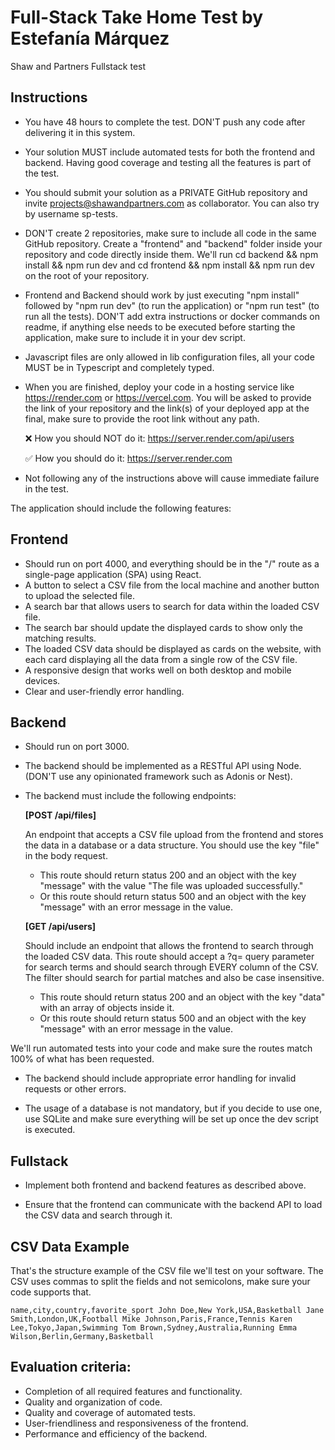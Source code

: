 # Full-Stack Take Home Test by Estefanía Márquez
Shaw and Partners Fullstack test

## Instructions
- You have 48 hours to complete the test. DON'T push any code after delivering it in this system.

- Your solution MUST include automated tests for both the frontend and backend. Having good coverage and testing all the features is part of the test.

- You should submit your solution as a PRIVATE GitHub repository and invite  projects@shawandpartners.com as collaborator. You can also try by username sp-tests.

- DON'T create 2 repositories, make sure to include all code in the same GitHub repository. Create a "frontend" and "backend" folder inside your repository and code directly inside them. We'll run cd backend && npm install && npm run dev and cd frontend && npm install && npm run dev on the root of your repository.

- Frontend and Backend should work by just executing "npm install" followed by "npm run dev" (to run the application) or "npm run test" (to run all the tests). DON'T add extra instructions or docker commands on readme, if anything else needs to be executed before starting the application, make sure to include it in your dev script. 

- Javascript files are only allowed in lib configuration files, all your code MUST be in Typescript and completely typed.

- When you are finished, deploy your code in a hosting service like https://render.com or https://vercel.com. You will be asked to provide the link of your repository and the link(s) of your deployed app at the final, make sure to provide the root link without any path.

  ❌ How you should NOT do it: https://server.render.com/api/users

  ✅ How you should do it: https://server.render.com

- Not following any of the instructions above will cause immediate failure in the test.

The application should include the following features:
## Frontend
- Should run on port 4000, and everything should be in the "/" route as a single-page application (SPA) using React.
- A button to select a CSV file from the local machine and another button to upload the selected file.
- A search bar that allows users to search for data within the loaded CSV file.
- The search bar should update the displayed cards to show only the matching results.
- The loaded CSV data should be displayed as cards on the website, with each card displaying all the data from a single row of the CSV file.
- A responsive design that works well on both desktop and mobile devices.
- Clear and user-friendly error handling.
## Backend
- Should run on port 3000.

- The backend should be implemented as a RESTful API using Node. (DON'T use any opinionated framework such as Adonis or Nest).

- The backend must include the following endpoints:

  **[POST /api/files]**

  An endpoint that accepts a CSV file upload from the frontend and stores the data in a database or a data structure. You should use the key "file" in the body request.
  - This route should return status 200 and an object with the key "message" with the value "The file was uploaded successfully."
  - Or this route should return status 500 and an object with the key "message" with an error message in the value.
    
  **[GET /api/users]** 

  Should include an endpoint that allows the frontend to search through the loaded CSV data. This route should accept a ?q= query parameter for search terms and should search through EVERY column of the CSV. The filter should search for partial matches and also be case insensitive.
  - This route should return status 200 and an object with the key "data" with an array of objects inside it.
  - Or this route should return status 500 and an object with the key "message" with an error message in the value.
    
We'll run automated tests into your code and make sure the routes match 100% of what has been requested.

- The backend should include appropriate error handling for invalid requests or other errors.

- The usage of a database is not mandatory, but if you decide to use one, use SQLite and make sure everything will be set up once the dev script is executed.

## Fullstack
- Implement both frontend and backend features as described above.
  
- Ensure that the frontend can communicate with the backend API to load the CSV data and search through it.

## CSV Data Example
That's the structure example of the CSV file we'll test on your software.
The CSV uses commas to split the fields and not semicolons, make sure your code supports that.

``name,city,country,favorite_sport
John Doe,New York,USA,Basketball
Jane Smith,London,UK,Football
Mike Johnson,Paris,France,Tennis
Karen Lee,Tokyo,Japan,Swimming
Tom Brown,Sydney,Australia,Running
Emma Wilson,Berlin,Germany,Basketball``

## Evaluation criteria:

- Completion of all required features and functionality.
- Quality and organization of code.
- Quality and coverage of automated tests.
- User-friendliness and responsiveness of the frontend.
- Performance and efficiency of the backend.
